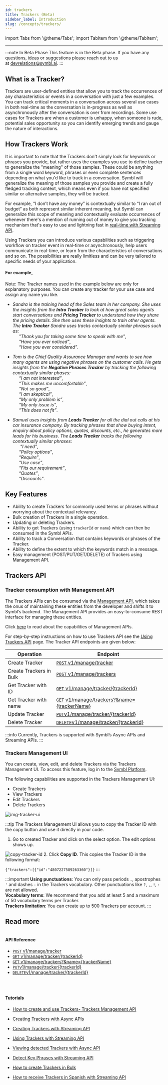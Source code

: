 ```yaml
---
id: trackers
title: Trackers (Beta)
sidebar_label: Introduction
slug: /concepts/trackers/
---
```


import Tabs from '@theme/Tabs';
import TabItem from '@theme/TabItem';

---

:::note In Beta Phase
This feature is in the Beta phase. If you have any questions, ideas or suggestions please reach out to us at devrelations@symbl.ai.
:::

## What is a Tracker?

Trackers are user-defined entities that allow you to track the occurrences of any characteristics or events in a conversation with just a few examples. You can track critical moments in a conversation across several use cases in both real-time as the conversation is in-progress as well as asynchronously after the conversation is over from recordings. Some use cases for Trackers are when a customer is unhappy, when someone is rude, potential sales opportunity so you can identify emerging trends and gauge the nature of interactions. 

## How Trackers Work

It is important to note that the Trackers don't simply look for keywords or phrases you provide, but rather uses the examples you use to define tracker to generalize the "meaning" of those samples. These could be anything from a single word keyword, phrases or even complete sentences depending on what you'd like to track in a conversation. Symbl will generalize the meaning of those samples you provide and create a fully fledged tracking context, which means even if you have not specified similar or alternative samples, they will be tracked. 

For example, “I don’t have any money” is contextually similar to “I ran out of budget” as both represent similar inherent meaning, but Symbl can generalize this scope of meaning and contextually evaluate occurrences of whenever there's a mention of running out of money to give you tracking mechanism that's easy to use and lightning fast in [real-time with Streaming API](/streaming-api/api-reference#using-trackers).

Using Trackers you can introduce various capabilities such as triggering workflow on tracker event in real-time or asynchronously, help users communicate in real-time, or learn from the characteristics of conversations and so on. The possibilities are really limitless and can be very tailored to specific needs of your application.

#### For example,

Note: The Tracker names used in the example below are only for explanatory purposes. You can create any tracker for your use case and assign any name you like.

- *Sandra is the training head of the Sales team in her company. She uses the insights from the **Intro Tracker** to look at how great sales agents start conversations and **Pricing Tracker** to understand how they share the pricing details. She then uses these insights to train other agents.* 
*The **Intro Tracker** Sandra uses tracks contextually similar phrases such as:*<br/>
&nbsp; &nbsp; &nbsp;*"Thank you for taking some time to speak with me"*,<br/>
&nbsp; &nbsp; &nbsp;*"Have you ever noticed”*,<br/>
&nbsp; &nbsp; &nbsp;*“Have you ever considered”*.<br/>


- *Tom is the Chief Quality Assurance Manager and wants to see how many agents are using negative phrases on the customer calls. He gets insights from the **Negative Phrases Tracker** by tracking the following contextually similar phases:*<br/>
&nbsp; &nbsp; &nbsp;*“I am not interested”*,<br/>
&nbsp; &nbsp; &nbsp;*“This makes me uncomfortable”*,<br/>
&nbsp; &nbsp; &nbsp;*“Not so good”*,<br/>
&nbsp; &nbsp; &nbsp;*“I am skeptical”*,<br/>
&nbsp; &nbsp; &nbsp;*“My only problem is”*,<br/>
&nbsp; &nbsp; &nbsp;*“My only issue is”*,<br/>
&nbsp; &nbsp; &nbsp;*“This does not fit”*.<br/>


- *Samuel uses insights from **Leads Tracker** for all the dial out calls at his car insurance company. By tracking phrases that show buying intent, enquiry about policy options, quotes, discounts, etc., he generates more leads for his business. The **Leads Tracker** tracks the following contextually similar phrases:*<br/>
&nbsp; &nbsp; &nbsp; *“I need”*,<br/>
&nbsp; &nbsp; &nbsp;*“Policy options”*,<br/>
&nbsp; &nbsp; &nbsp;*“Require”*,<br/>
&nbsp; &nbsp; &nbsp;*“Use case”*,<br/>
&nbsp; &nbsp; &nbsp;*“Fits our requirement”*,<br/>
&nbsp; &nbsp; &nbsp;*“Quotes”*,<br/>
&nbsp; &nbsp; &nbsp;*“Discounts”*.

## Key Features

- Ability to create Trackers for commonly used terms or phrases without worrying about the contextual relevancy.
- Bulk creation of Trackers in a single operation.
- Updating or deleting Trackers.
- Ability to get Trackers (using `trackerId` or `name`) which can then be consumed in the Symbl APIs.
- Ability to track a Conversation that contains keywords or phrases of the Tracker. 
- Ability to define the extent to which the keywords match in a message. 
- Easy management (POST/PUT/GET/DELETE) of Trackers using Management API.

## Trackers API 

### Tracker consumption with Management API 

The Trackers APIs can be consumed via the [Management API](/docs/management-api/introduction), which takes the onus of maintaining these entities from the developer and shifts it to Symbl’s backend. The Management API provides an easy-to-consume REST interface for managing these entities. 

Click [here](/docs/management-api/introduction) to read about the capabilities of Management APIs. 

For step-by-step instructions on how to use Trackers API see the [Using Trackers API](/docs/management-api/trackers/overview) page. The Tracker API endpoints are given below:

Operation  | Endpoint
---------- | -------
Create Tracker | [`POST` v1/manage/tracker](/management-api/trackers/create-tracker)
Create Trackers in Bulk | [`POST` v1/manage/trackers](/management-api/trackers/create-tracker#bulk-create-trackers-api)
Get Tracker with ID| [`GET` v1/manage/tracker/{trackerId}](/management-api/trackers/get-tracker#get-tracker-by-id)
Get Tracker with name | [`GET` v1/manage/trackers?&name={trackerName}](/management-api/trackers/get-tracker#get-tracker)
Update Tracker| [`PUT`v1/manage/tracker/{trackerId}](/management-api/trackers/update-tracker)
Delete Tracker| [`DELETE`v1/manage/tracker/{trackerId}](/management-api/trackers/delete-tracker)

:::info
Currently, Trackers is supported with Symbl’s Async APIs and Streaming APIs.
:::

### Trackers Management UI 

You can create, view, edit, and delete Trackers via the Trackers Management UI. To access this feature, log in to the [Symbl Platform](https://platform.symbl.ai/#/login). 

The following capabilities are supported in the Trackers Management UI:

- Create Trackers
- View Trackers
- Edit Trackers
- Delete Trackers

![img-tracker-ui](/img/tracker-ui-1.png)

:::tip
The Trackers Management UI allows you to copy the Tracker ID with the copy button and use it directly in your code. 

1. Go to created Tracker and click on the select option. The edit options shows up. 

![copy-tracker-id](/img/copy-tracker-id.png)
2. Click **Copy ID**. This copies the Tracker ID in the following format:

`{"trackers":[{"id":"4807227589263360"}]}`
:::

:::important
**Using punctuations**: You can only pass periods `.`, apostrophes `'` and dashes `-` in the Trackers vocabulary. Other punctuations like `?`, `,`, `!`, `:` are not allowed.<br/>
**Vocabulary terms**: We recommend that you add at least 5 and a maximum of 50 vocabulary terms per Tracker.<br/>
**Trackers limitation**: You can create up to 500 Trackers per account. 
:::

Read more
---

<div class="row">
  <div class="column">
    <div class="card21"><h4>API Reference</h4>

* [`POST` v1/manage/tracker](/management-api/trackers/create-tracker)
* [`GET` v1/manage/tracker/{trackerId}](/management-api/trackers/get-tracker#get-tracker-by-id)
* [`GET` v1/manage/trackers?&name={trackerName}](/management-api/trackers/get-tracker#get-tracker)
* [`PUT`v1/manage/tracker/{trackerId}](/management-api/trackers/update-tracker)
* [`DELETE`v1/manage/tracker/{trackerId}](/management-api/trackers/delete-tracker)

<br/></div>
  </div>
   <div class="column">
    <div class="card21"><h4>Tutorials</h4>

 
* [How to create and use Trackers- Trackers Management API](/docs/tutorials/trackers/consuming-trackers-management-api/)
* [Creating Trackers with Async APIs](/docs/tutorials/trackers/create-trackers-async-api/)
* [Creating Trackers with Streaming API](/docs/tutorials/trackers/create-trackers-streaming-api/)
* [Using Trackers with Streaming API](/docs/tutorials/trackers/consuming-trackers-streaming-api/)
* [Viewing detected Trackers with Async API](/docs/async-api/code-snippets/track-phrases-in-a-conversation/#view-detected-trackers)
* [Detect Key Phrases with Streaming API](/docs/streamingapi/code-snippets/detect-key-phrases/#ontrackerresponse-json-response-example)
* [How to create Trackers in Bulk](/docs/management-api/trackers/create-tracker#create-trackers-in-bulk)
* [How to receive Trackers in Spanish with Streaming API](/docs/streamingapi/code-snippets/receive-trackers-in-spanish)
 

  </div>
  </div>
  
<br/>
<br/>
<br/>
 
</div>
<br/>
